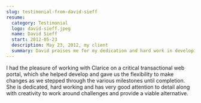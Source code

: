 ```yaml
---
slug: testimonial-from-david-sieff
resume:
  category: Testimonial
  logo: david-sieff.jpeg
  name: David Sieff
  start: 2012-05-23
  description: May 23, 2012, my client
  summary: David praises me for my dedication and hard work in developing a critical transactional web portal, highlighting my flexibility in accommodating changes throughout the project milestones, and commending my excellent attention to detail and creativity in overcoming challenges with viable alternatives.
---
```


I had the pleasure of working with Clarice on a critical transactional web portal, which she helped develop and gave us the flexibility to make changes as we stepped through the various milestones until completion. She is dedicated, hard working and has very good attention to detail along with creativity to work around challenges and provide a viable alternative.
